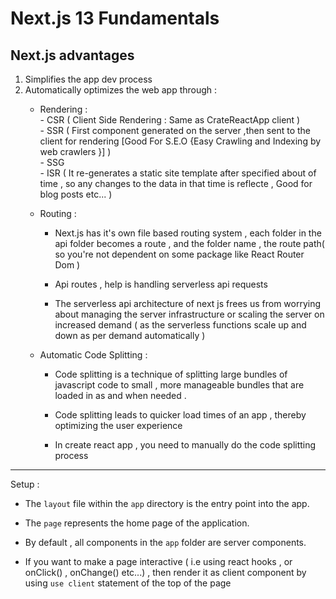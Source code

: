 # Next.js 13 Fundamentals


## Next.js advantages
 1. Simplifies the app dev process
 1. Automatically optimizes the web app through :    
    + Rendering  :   
          - CSR  ( Client Side Rendering : Same as CrateReactApp client )   
          -  SSR  ( First component generated on the server ,then sent to the client for rendering [Good For S.E.O {Easy Crawling and Indexing by web crawlers }] )         
          -  SSG    
          -  ISR ( It re-generates a static site template after specified about of time , so any changes to the data in that time is reflecte , Good for blog posts etc... )
          
    + Routing :   
         + Next.js has it's own file based routing system , each folder in the api folder becomes a route , and the folder name , the route path( so you're not dependent on some package like  React Router Dom )

        + Api routes , help is handling serverless api requests
        
        + The serverless api architecture of next js frees us from worrying about managing the server infrastructure or  scaling the server on increased demand ( as the serverless functions scale up and down as per demand automatically )
    
    + Automatic Code Splitting :    
        + Code splitting is a technique of splitting large bundles of javascript code to small , more manageable bundles that are loaded in as and when needed .
       
        + Code splitting leads to quicker load times of an app , thereby optimizing the user experience 
        
        + In create react app , you need to manually do the code splitting process

     

----


Setup : 

+ The `layout` file within the `app` directory is the entry point into the app.

+  The  `page` represents the home page of the application.

+  By default , all components in the `app` folder are server components.

+ If you want to make a page interactive ( i.e using react hooks  , or onClick() , onChange() etc...) , then render it as client component  by using `use client` statement of the top of the page 